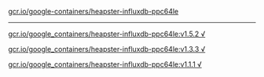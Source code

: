 [gcr.io/google-containers/heapster-influxdb-ppc64le](https://hub.docker.com/r/sqeven/heapster-influxdb-ppc64le/tags/) 

----
[gcr.io/google_containers/heapster-influxdb-ppc64le:v1.5.2 √](https://hub.docker.com/r/sqeven/heapster-influxdb-ppc64le/tags/)

[gcr.io/google_containers/heapster-influxdb-ppc64le:v1.3.3 √](https://hub.docker.com/r/sqeven/heapster-influxdb-ppc64le/tags/)

[gcr.io/google_containers/heapster-influxdb-ppc64le:v1.1.1 √](https://hub.docker.com/r/sqeven/heapster-influxdb-ppc64le/tags/)

